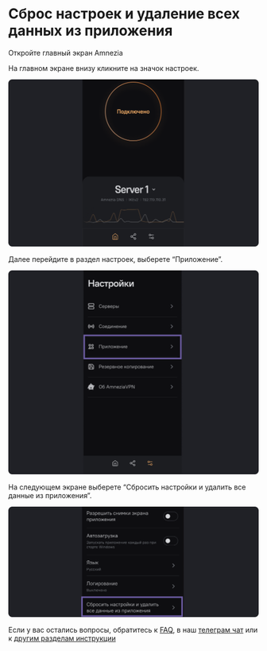 # Сброс настроек и удаление всех данных из приложения 


Откройте главный экран Amnezia

На главном экране внизу кликните на значок настроек.

![](https://raw.githubusercontent.com/amnezia-vpn/amnezia.org-content/master/docs/ru/instructions/19_resetting/img/r_ru_1.png)

Далее перейдите в раздел настроек, выберете “Приложение”.

![](https://raw.githubusercontent.com/amnezia-vpn/amnezia.org-content/master/docs/ru/instructions/19_resetting/img/r_ru_2.png)

На следующем экране выберете “Сбросить настройки и удалить все данные из приложения”. 

![](https://raw.githubusercontent.com/amnezia-vpn/amnezia.org-content/master/docs/ru/instructions/19_resetting/img/r_ru_3.png)


Если у вас остались вопросы, обратитесь к [FAQ], в наш [телеграм чат] или к [другим разделам инструкции]


[FAQ]: ../faq
[телеграм чат]: https://t.me/amnezia_vpn
[другим разделам инструкции]: ../instructions











